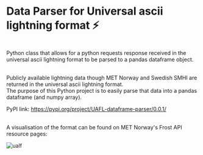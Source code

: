 # Data Parser for Universal ascii lightning format ⚡
<br>
Python class that allows for a python requests response received in the universal ascii lightning format to be parsed to a pandas dataframe object.
<br><br>

Publicly available lightning data though MET Norway and Swedish SMHI are returned in the universal ascii lightning format. <br>The purpose of this Python project is to easily parse that data into a pandas dataframe (and numpy array).
<br>

PyPI link: https://pypi.org/project/UAFL-dataframe-parser/0.0.1/

<br>
A visualisation of the format can be found on MET Norway's Frost API resource pages:

![ualf](https://frost.met.no/images/concepts/UALF_format.png)
